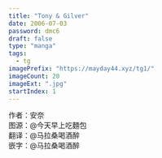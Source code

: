 ```yaml
---
title: "Tony & Gilver"
date: 2006-07-03
password: dmc6
draft: false
type: "manga"
tags:
  - tg
imagePrefix: "https://mayday44.xyz/tg1/"  
imageCount: 20
imageExt: ".jpg" 
startIndex: 1
---
```

作者：安奈  
图源：@今天早上吃麵包    
翻译：@马拉桑喝酒醉  
嵌字：@马拉桑喝酒醉
